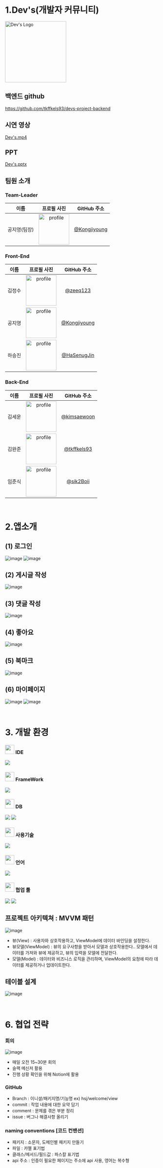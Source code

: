 # 1.Dev's(개발자 커뮤니티)
<img src="https://github.com/Kongjiyoung/dev-community-flutter/blob/dev/assets/images/fullogo.png?raw=true" alt="Dev's Logo" width="200px">

## 백엔드 github
https://github.com/tkffkels93/devs-project-backend


## 시연 영상
[Dev's.mp4]([https://drive.google.com/file/d/133rZxHd5dL-lFgSkt9oSjqkcF4pqGnLz/view?usp=drive_link](https://www.youtube.com/watch?v=14jkfekvvg4))

## PPT
[Dev's.pptx](https://drive.google.com/file/d/124AxBK97nZwuFge4aYj217Wkkraqp4RM/view?usp=drive_link)


## 팀원 소개

### Team-Leader
|                                                         이름                                                        |                     프로필 사진                     |       GitHub 주소        |
|:---------------------------------------------------------------------------------------------------------------------:|:---------------------------------------------------:|:--------------------------:|
|                                                        공지영(팀장)                                                    | <img src="https://avatars.githubusercontent.com/u/52162820?v=4" alt="profile" width="100" height="100"> | [@Kongjiyoung](https://github.com/Kongjiyoung) |

### Front-End
|                     이름                     |                     프로필 사진                     |       GitHub 주소        |
|:-------------------------------------------:|:---------------------------------------------------:|:--------------------------:|
|                     김정수                  | <img src="https://avatars.githubusercontent.com/u/153582376?v=4" alt="profile" width="100" height="100"> | [@zeeq123](https://github.com/zeeq123)  |
|                     공지영                  | <img src="https://avatars.githubusercontent.com/u/52162820?v=4" alt="profile" width="100" height="100"> | [@Kongjiyoung](https://github.com/HaSenugJin)    |
|                     하승진                  | <img src="https://avatars.githubusercontent.com/u/78337301?v=4" alt="profile" width="100" height="100"> | [@HaSenugJin](https://github.com/HaSenugJin) |</table>



### Back-End
|                     이름                     |                     프로필 사진                     |       GitHub 주소        |
|:-------------------------------------------:|:---------------------------------------------------:|:--------------------------:|
|                     김세운                  | <img src="https://avatars.githubusercontent.com/u/897777?v=4" alt="profile" width="100" height="100"> | [@kimsaewoon](https://github.com/kimsaewoon)  |
|                     김완준                  | <img src="https://avatars.githubusercontent.com/u/81667935?v=4" alt="profile" width="100" height="100"> | [@tkffkels93](https://github.com/tkffkels93)  |
|                     임준식                  | <img src="https://avatars.githubusercontent.com/u/148741097?v=4" alt="profile" width="100" height="100"> | [@sik2Boii](https://github.com/sik2Boii) |</table>

<br>

# 2.앱소개

## (1) 로그인
![image](https://github.com/HaSenugJin/dev-community-flutter/blob/dev/assets/images/Login.png)
![image](https://github.com/HaSenugJin/dev-community-flutter/blob/dev/assets/images/login2.png)

## (2) 게시글 작성
![image](https://github.com/HaSenugJin/dev-community-flutter/blob/dev/assets/images/BoardSave.png)

## (3) 댓글 작성
![image](https://github.com/HaSenugJin/dev-community-flutter/blob/dev/assets/images/ReplySave.png)

## (4) 좋아요
![image](https://github.com/HaSenugJin/dev-community-flutter/blob/dev/assets/images/Like.png)

## (5) 북마크
![image](https://github.com/HaSenugJin/dev-community-flutter/blob/dev/assets/images/Book.png)

## (6) 마이페이지
![image](https://github.com/HaSenugJin/dev-community-flutter/blob/dev/assets/images/MyPage1.png)
![image](https://github.com/HaSenugJin/dev-community-flutter/blob/dev/assets/images/ProfileUpdate.png)

<br>

# 3. 개발 환경
<span>
 <h3><img src="https://raw.githubusercontent.com/Tarikul-Islam-Anik/Animated-Fluent-Emojis/master/Emojis/Hand%20gestures/Eyes.png" width=30" /> IDE</h3>
 <img src="https://img.shields.io/badge/Android%20Studio-3DDC84.svg?style=for-the-badge&logo=android-studio&logoColor=white"/>

  <h3><img src="https://raw.githubusercontent.com/Tarikul-Islam-Anik/Animated-Fluent-Emojis/master/Emojis/Hand%20gestures/Eyes.png" width=30" /> FrameWork</h3>
  <img src="https://img.shields.io/badge/Flutter-02569B.svg?style=for-the-badge&logo=flutter&logoColor=white"/>

  <h3><img src="https://raw.githubusercontent.com/Tarikul-Islam-Anik/Animated-Fluent-Emojis/master/Emojis/Hand%20gestures/Eyes.png" width=30" /> DB</h3>
   <img src="https://img.shields.io/badge/H2-FFA500?style=for-the-badge&logo=H2&logoColor=white"/>
   <img src="https://img.shields.io/badge/MySQL-005C84?style=for-the-badge&logo=mysql&logoColor=white"/>
   
  <h3><img src="https://raw.githubusercontent.com/Tarikul-Islam-Anik/Animated-Fluent-Emojis/master/Emojis/Hand%20gestures/Eyes.png" width=30" /> 사용기술</h3>
<img src="https://img.shields.io/badge/Riverpod-42a5f5.svg?style=for-the-badge&logo=riverpod&logoColor=white"/>


  <h3><img src="https://raw.githubusercontent.com/Tarikul-Islam-Anik/Animated-Fluent-Emojis/master/Emojis/Hand%20gestures/Eyes.png" width=30" /> 언어</h3>
  <img src="https://img.shields.io/badge/Dart-0175C2.svg?style=for-the-badge&logo=dart&logoColor=white"/>

  <h3><img src="https://raw.githubusercontent.com/Tarikul-Islam-Anik/Animated-Fluent-Emojis/master/Emojis/Hand%20gestures/Eyes.png" width=30" /> 협업 툴</h3>
<img src="https://img.shields.io/badge/GIT-E44C30?style=for-the-badge&logo=git&logoColor=white"/>
<img src="https://img.shields.io/badge/GitHub-100000?style=for-the-badge&logo=github&logoColor=white"/>



## 프로젝트 아키텍쳐 : MVVM 패턴
![image](https://github.com/coderyu5523/project-final-flutter/assets/153602328/6f986f0b-4df9-4f2b-9707-37fa255f8796)
- 뷰(View) : 사용자와 상호작용하고, ViewModel에 데이터 바인딩을 설정한다.
- 뷰모델(ViewModel) : 뷰의 요구사항을 받아서 모델과 상호작용한다.. 모델에서 데이터를 가져와 뷰에 제공하고, 뷰의 입력을 모델에 전달한다.
- 모델(Model) :  데이터와 비즈니스 로직을 관리하며, ViewModel의 요청에 따라 데이터를 제공하거나 업데이트한다.

      

## 테이블 설계
![image](https://github.com/Kongjiyoung/dev-community-flutter/blob/dev/assets/images/ERD.png)

<br>

# 6. 협업 전략

### 회의
![image](https://github.com/Kongjiyoung/dev-community-flutter/blob/dev/assets/images/meeting.png)

- 매일 오전 15~30분 회의
- 슬랙 메신저 활용
- 진행 상황 확인을 위해 Notion에 활용

### GitHub
- Branch : 이니셜/패키지명/기능명 ex) hsj/welcome/view
- commit : 작업 내용에 대한 요약 담기
- comment : 문제를 겪은 부분 정리
- issue : 버그나 해결사항 올리기
  
### naming conventions [코드 컨밴션]
- 패키지 : 소문자, 도메인별 패키지 만들기
- 파일 : 카멜 표기법
- 클래스/메서드/필드값 : 파스칼 표기법
- api 주소 : 인증이 필요한 페이지는 주소에 api 사용, 영어는 복수형
